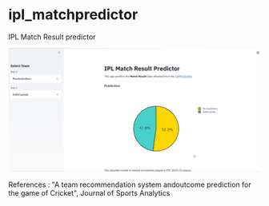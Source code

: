 # ipl_matchpredictor
IPL Match Result predictor

![Demo](https://github.com/iambolt/ipl_matchpredictor/blob/main/images/website_gif.gif)

References : "A team recommendation system andoutcome prediction for the game of Cricket", Journal of Sports Analytics
